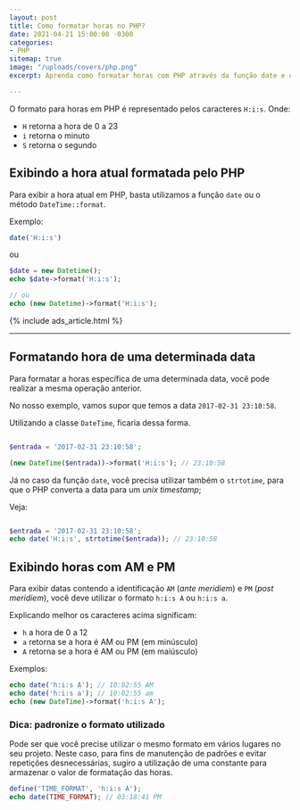 ```yaml
---
layout: post
title: Como formatar horas no PHP?
date: 2021-04-21 15:00:00 -0300
categories:
- PHP
sitemap: true
image: "/uploads/covers/php.png"
excerpt: Aprenda como formatar horas com PHP através da função date e da classe DateTime.

---
```


O formato para horas em PHP é representado pelos caracteres `H:i:s`. Onde:

- `H` retorna a hora de 0 a 23
- `i` retorna o minuto
- `S` retorna o segundo

## Exibindo a hora atual formatada pelo PHP

Para exibir a hora atual em PHP, basta utilizamos a função `date` ou o método `DateTime::format`.

Exemplo:

```php
date('H:i:s')
```

ou 

```php
$date = new Datetime();
echo $date->format('H:i:s');

// ou 
echo (new Datetime)->format('H:i:s');
```

{% include ads_article.html %}

--- 
## Formatando hora de uma determinada data

Para formatar a horas específica de uma determinada data, você pode realizar a mesma operação anterior.

No nosso exemplo, vamos supor que temos a data `2017-02-31 23:10:58`.

Utilizando a classe `DateTime`, ficaria dessa forma.

```php

$entrada = '2017-02-31 23:10:58';

(new DateTime($entrada))->format('H:i:s'); // 23:10:58
```

Já no caso da função `date`, você precisa utilizar também o `strtotime`, para que o PHP converta a data para um *unix timestamp*; 

Veja:

```php

$entrada = '2017-02-31 23:10:58';
echo date('H:i:s', strtotime($entrada)); // 23:10:58
```

## Exibindo horas com AM e PM

Para exibir datas contendo a identificação `AM` <span title="Antes de meio-dia">(*ante meridiem*)</span> e `PM` <span title="Após medio-dia">(*post meridiem*)</span>, você deve utilizar o formato `h:i:s A` ou `h:i:s a`.

Explicando melhor os caracteres acima significam:

- `h` a hora de 0 a 12
- `a` retorna se a hora é AM ou PM (em minúsculo)
- `A` retorna se a hora é AM ou PM (em maiúsculo)


Exemplos:

```php
echo date('h:i:s A'); // 10:02:55 AM
echo date('h:i:s a'); // 10:02:55 am
echo (new DateTime)->format('h:i:s A');
```

### Dica: padronize o formato utilizado

Pode ser que você precise utilizar o mesmo formato em vários lugares no seu projeto. Neste caso, para fins de manutenção de padrões e evitar repetições desnecessárias, sugiro a utilização de uma constante para armazenar o valor de formatação das horas.

```php
define('TIME_FORMAT', 'h:i:s A');
echo date(TIME_FORMAT); // 03:18:41 PM
```


